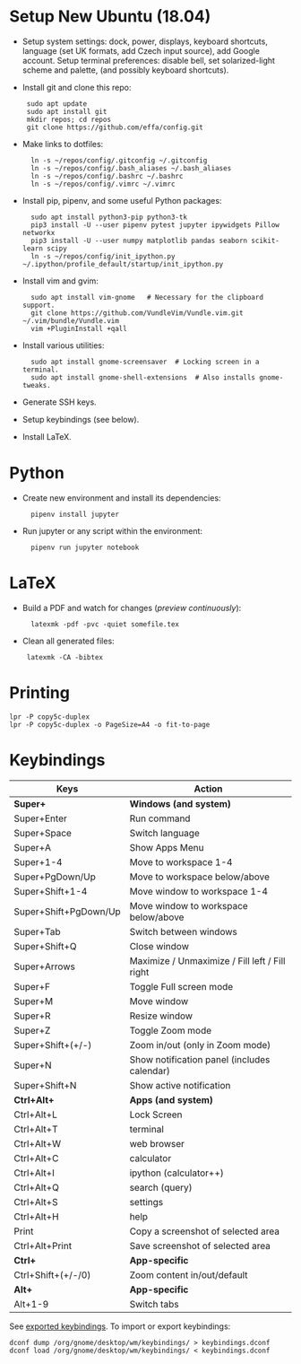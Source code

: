 # Setup New Ubuntu (18.04)

* Setup system settings:
  dock, power, displays, keyboard shortcuts,
  language (set UK formats, add Czech input source),
  add Google account. Setup terminal preferences:
  disable bell, set solarized-light scheme and palette,
  (and possibly keyboard shortcuts).

* Install git and clone this repo:

       sudo apt update
       sudo apt install git
       mkdir repos; cd repos
       git clone https://github.com/effa/config.git

* Make links to dotfiles:

        ln -s ~/repos/config/.gitconfig ~/.gitconfig
        ln -s ~/repos/config/.bash_aliases ~/.bash_aliases
        ln -s ~/repos/config/.bashrc ~/.bashrc
        ln -s ~/repos/config/.vimrc ~/.vimrc

* Install pip, pipenv, and some useful Python packages:

        sudo apt install python3-pip python3-tk
        pip3 install -U --user pipenv pytest jupyter ipywidgets Pillow networkx
        pip3 install -U --user numpy matplotlib pandas seaborn scikit-learn scipy
        ln -s ~/repos/config/init_ipython.py ~/.ipython/profile_default/startup/init_ipython.py

* Install vim and gvim:

        sudo apt install vim-gnome   # Necessary for the clipboard support.
        git clone https://github.com/VundleVim/Vundle.vim.git ~/.vim/bundle/Vundle.vim
        vim +PluginInstall +qall

* Install various utilities:

        sudo apt install gnome-screensaver  # Locking screen in a terminal.
        sudo apt install gnome-shell-extensions  # Also installs gnome-tweaks.

* Generate SSH keys.
* Setup keybindings (see below).
* Install LaTeX.


# Python

* Create new environment and install its dependencies:

        pipenv install jupyter

* Run jupyter or any script within the environment:

        pipenv run jupyter notebook

# LaTeX

* Build a PDF and watch for changes (*preview continuously*):

        latexmk -pdf -pvc -quiet somefile.tex

 * Clean all generated files:

        latexmk -CA -bibtex

# Printing

	lpr -P copy5c-duplex
	lpr -P copy5c-duplex -o PageSize=A4 -o fit-to-page

# Keybindings

Keys | Action
--- | ---
**Super+**            | **Windows (and system)**
Super+Enter           | Run command
Super+Space           | Switch language
Super+A               | Show Apps Menu
Super+1-4             | Move to workspace 1-4
Super+PgDown/Up       | Move to workspace below/above
Super+Shift+1-4       | Move window to workspace 1-4
Super+Shift+PgDown/Up | Move window to workspace below/above
Super+Tab             | Switch between windows
Super+Shift+Q         | Close window
Super+Arrows          | Maximize / Unmaximize / Fill left / Fill right
Super+F               | Toggle Full screen mode
Super+M               | Move window
Super+R               | Resize window
Super+Z               | Toggle Zoom mode
Super+Shift+(+/-)     | Zoom in/out (only in Zoom mode)
Super+N               | Show notification panel (includes calendar)
Super+Shift+N         | Show active notification
**Ctrl+Alt+**         | **Apps (and system)**
Ctrl+Alt+L            | Lock Screen
Ctrl+Alt+T            | terminal
Ctrl+Alt+W            | web browser
Ctrl+Alt+C            | calculator
Ctrl+Alt+I            | ipython (calculator++)
Ctrl+Alt+Q            | search (query)
Ctrl+Alt+S            | settings
Ctrl+Alt+H            | help
Print                 | Copy a screenshot of selected area
Ctrl+Alt+Print        | Save screenshot of selected area
**Ctrl+**             | **App-specific**
Ctrl+Shift+(+/-/0)    | Zoom content in/out/default
**Alt+**              | **App-specific**
Alt+1-9               | Switch tabs

See [exported keybindings](keybindings.dconf).
To import or export keybindings:

    dconf dump /org/gnome/desktop/wm/keybindings/ > keybindings.dconf
    dconf load /org/gnome/desktop/wm/keybindings/ < keybindings.dconf
